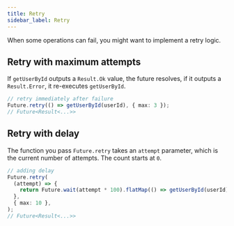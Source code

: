```yaml
---
title: Retry
sidebar_label: Retry
---
```


When some operations can fail, you might want to implement a retry logic.

## Retry with maximum attempts

If `getUserById` outputs a `Result.Ok` value, the future resolves, if it outputs a `Result.Error`, it re-executes `getUserById`.

```ts
// retry immediately after failure
Future.retry(() => getUserById(userId), { max: 3 });
// Future<Result<...>>
```

## Retry with delay

The function you pass `Future.retry` takes an `attempt` parameter, which is the current number of attempts. The count starts at `0`.

```ts
// adding delay
Future.retry(
  (attempt) => {
    return Future.wait(attempt * 100).flatMap(() => getUserById(userId));
  },
  { max: 10 },
);
// Future<Result<...>>
```
